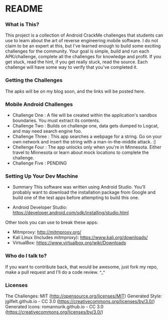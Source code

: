 # README #

### What is This? ###
This project is a collection of Android CrackMe challenges that students can use to learn about the art of reverse engineering mobile software. I do not claim to be an expert at this, but I've learned enough to build some exciting challenges for the community. Your goal is simple, build and run each APK/challenge, complete all the challenges for knowledge and profit. If you get stuck, read the hint, if you get really stuck, read the source. Each challenge will have some way to verify that you've completed it.

### Getting the Challenges ###
The apks will be on my blog soon, and the links will be posted here.

### Mobile Android Challenges ###

* Challenge One   : A file will be created within the application's sandbox boundaries. You must extract its contents.
* Challenge Two   : Builds on challenge one, data gets dumped to Logcat, and may need search engine foo.
* Challenge Three : This app searches a webpage for a string. Go on your own network and insert the string with a man-in-the-middle attack. :]
* Chellenge Four  : The app unlocks only when you're in Minnesota. Either travel to Minnesota or learn about mock locations to complete the challenge.
* Challenge Five  : PENDING

### Setting Up Your Dev Machine ###

* Summary
This software was written using Android Studio. You'll probably want to download the installation package from Google and build one of the test apps before attempting to build this one.

* Android Developer Studio: https://developer.android.com/sdk/installing/studio.html

Other tools you can use to break these apps:

* Mitmproxy: http://mitmproxy.org/
* Kali Linux (Includes mitmproxy): https://www.kali.org/downloads/
* VirtualBox: https://www.virtualbox.org/wiki/Downloads

### Who do I talk to? ###
If you want to contribute back, that would be awesome, just fork my repo, make a pull request and I'll do a code review. ^_^

### Licenses ###
The Challenges: MIT (http://opensource.org/licenses/MIT)
Generated Style: jgilfelt.github.io - CC 3.0 (https://creativecommons.org/licenses/by/3.0/)
Generated Icons: romannurik.github.io - CC 3.0 (https://creativecommons.org/licenses/by/3.0/)


